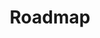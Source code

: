 ---
title: Roadmap

# Listing view
view: community/custom_card

# Optional header image (relative to `assets/media/` folder).
banner:
  caption: ''
  image: 'roadmap.jpg'
---